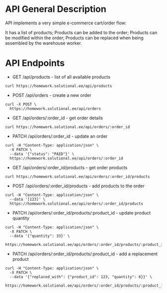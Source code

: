 # API General Description

API implements a very simple e-commerce cart/order flow:

It has a list of products;
Products can be added to the order;
Products can be modified within the order;
Products can be replaced when being assembled by the warehouse worker.

# API Endpoints
- GET /api/products - list of all available products

`curl https://homework.solutional.ee/api/products`

- POST /api/orders - create a new order

```
curl -X POST \
  https://homework.solutional.ee/api/orders
```

- GET /api/orders/:order_id - get order details

`curl https://homework.solutional.ee/api/orders/:order_id`

- PATCH /api/orders/:order_id - update an order

```
curl -H "Content-Type: application/json" \
  -X PATCH \
  --data '{"status": "PAID"}' \
  https://homework.solutional.ee/api/orders/:order_id
```

- GET /api/orders/:order_id/products - get order products

`curl https://homework.solutional.ee/api/orders/:order_id/products`

- POST /api/orders/:order_id/products - add products to the order

```
curl -H "Content-Type: application/json" \
  --data '[123]' \ 
  https://homework.solutional.ee/api/orders/:order_id/products
```
  
- PATCH /api/orders/:order_id/products/:product_id - update product quantity

```
curl -H "Content-Type: application/json" \
  -X PATCH \
  --data '{"quantity": 33}' \
  https://homework.solutional.ee/api/orders/:order_id/products/:product_id
```

- PATCH /api/orders/:order_id/products/:product_id - add a replacement product

```
curl -H "Content-Type: application/json" \
  -X PATCH \
  --data '{"replaced_with": {"product_id": 123, "quantity": 6}}' \
  https://homework.solutional.ee/api/orders/:order_id/products/:product_id
```
